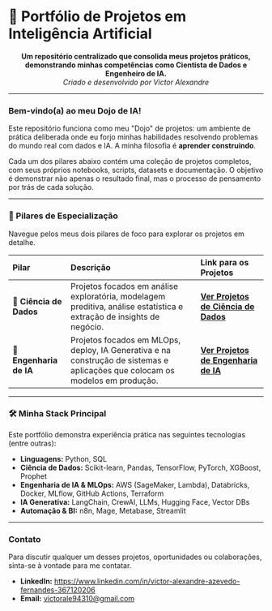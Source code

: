# 🚀 Portfólio de Projetos em Inteligência Artificial

<p align="center">
  <strong>Um repositório centralizado que consolida meus projetos práticos, demonstrando minhas competências como Cientista de Dados e Engenheiro de IA.</strong><br>
  <em>Criado e desenvolvido por Victor Alexandre</em>
</p>

---

### Bem-vindo(a) ao meu Dojo de IA!

Este repositório funciona como meu "Dojo" de projetos: um ambiente de prática deliberada onde eu forjo minhas habilidades resolvendo problemas do mundo real com dados e IA. A minha filosofia é **aprender construindo**.

Cada um dos pilares abaixo contém uma coleção de projetos completos, com seus próprios notebooks, scripts, datasets e documentação. O objetivo é demonstrar não apenas o resultado final, mas o processo de pensamento por trás de cada solução.

---

### 📂 Pilares de Especialização

Navegue pelos meus dois pilares de foco para explorar os projetos em detalhe.

| Pilar | Descrição | Link para os Projetos |
| :--- | :--- | :--- |
| **🔬 Ciência de Dados** | Projetos focados em análise exploratória, modelagem preditiva, análise estatística e extração de insights de negócio. | [**Ver Projetos de Ciência de Dados**](./ciencia-de-dados/) |
| **🤖 Engenharia de IA** | Projetos focados em MLOps, deploy, IA Generativa e na construção de sistemas e aplicações que colocam os modelos em produção. | [**Ver Projetos de Engenharia de IA**](./engenharia-de-ia/) |

---

### 🛠️ Minha Stack Principal

Este portfólio demonstra experiência prática nas seguintes tecnologias (entre outras):

- **Linguagens:** Python, SQL
- **Ciência de Dados:** Scikit-learn, Pandas, TensorFlow, PyTorch, XGBoost, Prophet
- **Engenharia de IA & MLOps:** AWS (SageMaker, Lambda), Databricks, Docker, MLflow, GitHub Actions, Terraform
- **IA Generativa:** LangChain, CrewAI, LLMs, Hugging Face, Vector DBs
- **Automação & BI:** n8n, Mage, Metabase, Streamlit

---

### Contato

Para discutir qualquer um desses projetos, oportunidades ou colaborações, sinta-se à vontade para me contatar.

- **LinkedIn:** https://www.linkedin.com/in/victor-alexandre-azevedo-fernandes-367120206
- **Email:** victorale94310@gmail.com

